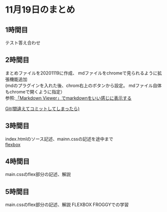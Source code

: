 # 11月19日のまとめ

## 1時間目

テスト答え合わせ

## 2時間目

まとめファイルを20201119に作成、
mdファイルをchromeで見られるように拡張機能追加  
(mdのプラグインを入れた後、chrom右上のボタンから設定。
mdファイル自体もchromeで開くように指定）  
参照:[「Markdown Viewer」でmarkdownをいい感じに表示する](https://qiita.com/takachan_coding/items/7a0978a70208e482aae9)

[Git(間違えてコミットしてしまったら)](https://joytas.net/programming/git/amend-reset)

## 3時間目

index.htmlのソース記述、mainn.cssの記述を途中まで  
[flexbox](https://joytas.net/programming/website/flexbox)
<a href="" target="_blank"></a>

## 4時間目

main.cssのflex部分の記述、解説

## 5時間目

main.cssのflex部分の記述、解説
FLEXBOX FROGGYでの学習
